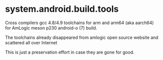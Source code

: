 # system.android.build.tools

Cross compilers gcc 4.8/4.9 toolchains for arm and arm64 (aka aarch64) for AmLogic meson p230 android-o (7) build.

The toolchains already disappeared from amlogic open source website and scattered all over Internet

This is just a preservation effort in case they are gone for good.

